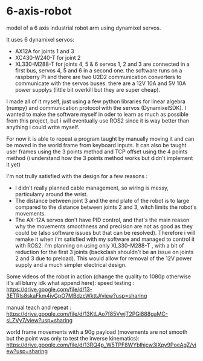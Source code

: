 # 6-axis-robot
model of a 6 axis industrial robot arm using dynamixel servos.

It uses 6 dynamixel servos:
  - AX12A for joints 1 and 3
  - XC430-W240-T for joint 2
  - XL330-M288-T for joints 4, 5 & 6
servos 1, 2 and 3 are connected in a first bus, servos 4, 5 and 6 in a second one.
the software runs on a raspberry Pi and there are two U2D2 communication converters to communicate with the servos buses. 
there are a 12V 10A and 5V 10A power supplys (little bit overkill but they are super cheap).

I made all of it myself, just using a few python libraries for linear algebra (numpy) and communication protocol with the servos (DynamixelSDK).
I wanted to make the software myself in oder to learn as much as possible from this project, but i will eventually use ROS2 since it is way better than anything i could write myself.

For now it is able to repeat a program taught by manually moving it and can be moved in the world frame from keyboard inputs. It can also be taught user frames using the 3 points method and TCP offset using the 4 points method (i understand how the 3 points method works but didn't implement it yet)

I'm not trully satisfied with the design for a few reasons :
  - I didn't really planned cable management, so wiring is messy, particularry around the wrist.
  - The distance between joint 3 and the end plate of the robot is to large compared to the distance between joints 2 and 3, witch limits the robot's movements.
  - The AX-12A servos don't have PID control, and that's the main reason why the movements smoothness and precision are not as good as they could be (also software   issues but that can be resolved).
Therefore i will remake it when i'm satisfied with my software and managed to control it with ROS2. I'm planning on using only XL330-M288-T , with a bit of reduction for the first 3 joints (backclash shouldn't be an issue on joints 2 and 3 due to preload). This would allow for removal of the 12V power supply and a much simpler electrical design. 

Some videos of the robot in action (change the quality to 1080p otherwise it's all blurry idk what append here): 
speed testing : 
https://drive.google.com/file/d/13-3ETRIs8skaFkm4ivGpO7MBdzcWkttJ/view?usp=sharing

manual teach and repeat :
https://drive.google.com/file/d/13KtLAo7f85VwjT2PGi888gaMC-sLZVy7/view?usp=sharing

world frame movements with a 90g payload (movements are not smooth but the point was only to test the inverse kinematics):
https://drive.google.com/file/d/13RQ4p_W5TPF8WYblhjcw3lXpy9PoeAgZ/view?usp=sharing

